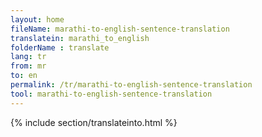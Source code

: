 ```yaml
---
layout: home
fileName: marathi-to-english-sentence-translation
translatein: marathi_to_english
folderName : translate
lang: tr
from: mr
to: en
permalink: /tr/marathi-to-english-sentence-translation
tool: marathi-to-english-sentence-translation
---
```

{% include section/translateinto.html %}